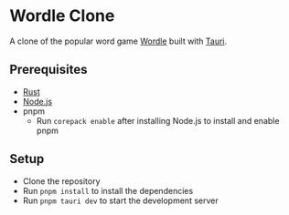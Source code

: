 # Wordle Clone

A clone of the popular word game [Wordle](https://www.nytimes.com/games/wordle/index.html) built with [Tauri](https://v2.tauri.app/).

## Prerequisites

- [Rust](https://www.rust-lang.org/tools/install)
- [Node.js](https://nodejs.org/en/download/)
- pnpm
  - Run `corepack enable` after installing Node.js to install and enable pnpm

## Setup

- Clone the repository
- Run `pnpm install` to install the dependencies
- Run `pnpm tauri dev` to start the development server
